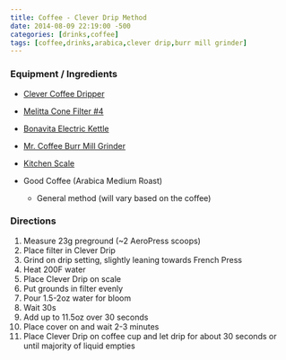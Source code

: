 ```yaml
---
title: Coffee - Clever Drip Method
date: 2014-08-09 22:19:00 -500
categories: [drinks,coffee]
tags: [coffee,drinks,arabica,clever drip,burr mill grinder]
---
```

### Equipment / Ingredients

- [Clever Coffee Dripper](http://www.amazon.com/Coffee-Shrub-CLEVER-Clever-Dripper/dp/B0047W70GY)
- [Melitta Cone Filter #4](http://www.amazon.com/gp/product/B00006IUTQ/ref=wms_ohs_product?ie=UTF8&psc=1)
- [Bonavita Electric Kettle](http://www.amazon.com/gp/product/B005YR0F40/ref=wms_ohs_product?ie=UTF8&psc=1)
- [Mr. Coffee Burr Mill Grinder](http://www.amazon.com/Mr-Coffee-BVMC-BMH23-Automatic-Grinder/dp/B004T6EJS0/ref=sr_1_1?s=home-garden&ie=UTF8&qid=1407003111&sr=1-1&keywords=mr+coffee+burr+grinder)
- [Kitchen Scale](http://www.amazon.com/dp/B00HARZKVU?psc=1)
- Good Coffee (Arabica Medium Roast)

  - General method (will vary based on the coffee)

### Directions

1. Measure 23g preground (\~2 AeroPress scoops)
2. Place filter in Clever Drip
3. Grind on drip setting, slightly leaning towards French Press
4. Heat 200F water
5. Place Clever Drip on scale
6. Put grounds in filter evenly
7. Pour 1.5-2oz water for bloom
8. Wait 30s
9. Add up to 11.5oz over 30 seconds
10. Place cover on and wait 2-3 minutes
11. Place Clever Drip on coffee cup and let drip for about 30 seconds or until majority of liquid empties
